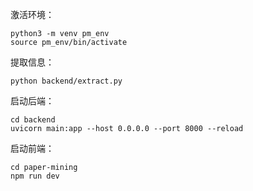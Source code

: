 激活环境：
```
python3 -m venv pm_env
source pm_env/bin/activate
```
提取信息：
```
python backend/extract.py
```
启动后端：
```
cd backend
uvicorn main:app --host 0.0.0.0 --port 8000 --reload
```

启动前端：
```
cd paper-mining
npm run dev
```